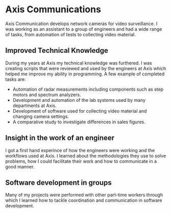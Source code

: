 # Axis Communications

Axis Communication develops network cameras for video surveillance. 
I was working as an assistant to a group of engineers and had a wide range of tasks, from automation of tests to collecting video material. 

## Improved Technical Knowledge
During my years at Axis my technical knowledge was furthered. I was creating scripts that were reviewed and used by the engineers at Axis which helped me 
improve my ability in programming. A few example of completed tasks are:
- Automation of radar measurements including components such as step motors and spectrum analyzers. 
- Development and automation of the lab systems used by many departments at Axis. 
- Development of software used for collecting video material and changing camera settings.
- A comparative study to investigate differences in sales figures.

## Insight in the work of an engineer
I got a first hand experince of how the engineers were working and the workflows used at Axis. I learned about the methodologies they use to solve problems,
how I could facilitate their work and how to communicate in a good manner.

## Software development in groups 
Many of my projects were performed with other part-time workers through which I learned how to tackle coordination and communication in software development. 
